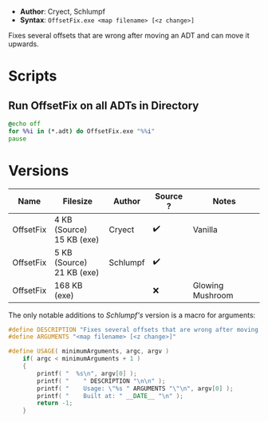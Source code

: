 - **Author**: Cryect, Schlumpf
- **Syntax**: `OffsetFix.exe <map filename> [<z change>]`

Fixes several offsets that are wrong after moving an ADT and can move it upwards.

# Scripts

## Run OffsetFix on all ADTs in Directory

```bat
@echo off
for %%i in (*.adt) do OffsetFix.exe "%%i"
pause
```

# Versions

| Name      | Filesize                       | Author   | Source ? | Notes                                |
| --------- | ------------------------------ | -------- | -------- | ------------------------------------ |
| OffsetFix | 4 KB (Source)<br />15 KB (exe) | Cryect   | ✔️       | <span class="vanilla">Vanilla</span> |
| OffsetFix | 5 KB (Source)<br />21 KB (exe) | Schlumpf | ✔️       |                                      |
| OffsetFix | 168 KB (exe)                   |          | ❌       | Glowing Mushroom                                     |

The only notable additions to *Schlumpf's* version is a macro for arguments:

```cpp
#define DESCRIPTION "Fixes several offsets that are wrong after moving an ADT and can move it upwards."
#define ARGUMENTS "<map filename> [<z change>]"

#define USAGE( minimumArguments, argc, argv )
	if( argc < minimumArguments + 1 )
	{
		printf( "  %s\n", argv[0] );
		printf( "    " DESCRIPTION "\n\n" );
		printf( "    Usage: \"%s " ARGUMENTS "\"\n", argv[0] );
		printf( "    Built at: " __DATE__ "\n" );
		return -1;
	}
```